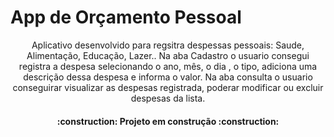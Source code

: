 
<h1>App de Orçamento Pessoal  </h1>


<p align="center">
    Aplicativo desenvolvido para regsitra despessas pessoais: Saude, Alimentação, Educação, Lazer..
    Na aba Cadastro o usuario consegui registra a despesa selecionando o ano, mês, o dia , o tipo, adiciona uma descrição dessa despesa e informa o valor.
    Na aba consulta o usuario conseguirar visualizar as despesas registrada, poderar modificar ou excluir despesas da lista.
  
  </p>
   <h4 align="center">
    :construction:  Projeto em construção  :construction:
    </h4>
